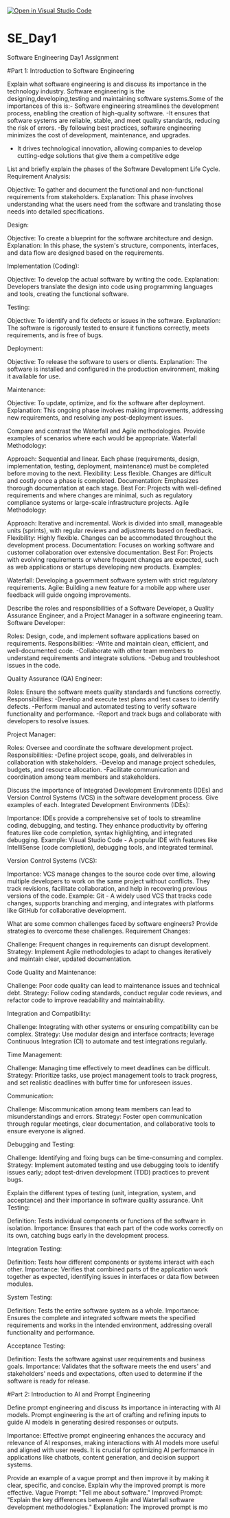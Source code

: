 [![Open in Visual Studio Code](https://classroom.github.com/assets/open-in-vscode-2e0aaae1b6195c2367325f4f02e2d04e9abb55f0b24a779b69b11b9e10269abc.svg)](https://classroom.github.com/online_ide?assignment_repo_id=15568883&assignment_repo_type=AssignmentRepo)
# SE_Day1
Software Engineering Day1 Assignment

#Part 1: Introduction to Software Engineering

Explain what software engineering is and discuss its importance in the technology industry.
Software engineering is the designing,developing,testing and maintaining software systems.Some of the importances of this 
is:- Software engineering streamlines the development process, enabling the creation of high-quality software.
-It ensures that software systems are reliable, stable, and meet quality standards, reducing the risk of errors.
-By following best practices, software engineering minimizes the cost of development, maintenance, and upgrades.
- It drives technological innovation, allowing companies to develop cutting-edge solutions that give them a competitive edge

List and briefly explain the phases of the Software Development Life Cycle.
Requirement Analysis:

Objective: To gather and document the functional and non-functional requirements from stakeholders.
Explanation: This phase involves understanding what the users need from the software and translating those needs into detailed specifications.

Design:

Objective: To create a blueprint for the software architecture and design.
Explanation: In this phase, the system's structure, components, interfaces, and data flow are designed based on the requirements.

Implementation (Coding):

Objective: To develop the actual software by writing the code.
Explanation: Developers translate the design into code using programming languages and tools, creating the functional software.

Testing:

Objective: To identify and fix defects or issues in the software.
Explanation: The software is rigorously tested to ensure it functions correctly, meets requirements, and is free of bugs.

Deployment:

Objective: To release the software to users or clients.
Explanation: The software is installed and configured in the production environment, making it available for use.

Maintenance:

Objective: To update, optimize, and fix the software after deployment.
Explanation: This ongoing phase involves making improvements, addressing new requirements, and resolving any post-deployment issues.

Compare and contrast the Waterfall and Agile methodologies. Provide examples of scenarios where each would be appropriate.
Waterfall Methodology:

Approach: Sequential and linear. Each phase (requirements, design, implementation, testing, deployment, maintenance) must be completed before moving to the next.
Flexibility: Less flexible. Changes are difficult and costly once a phase is completed.
Documentation: Emphasizes thorough documentation at each stage.
Best For: Projects with well-defined requirements and where changes are minimal, such as regulatory compliance systems or large-scale infrastructure projects.
Agile Methodology:

Approach: Iterative and incremental. Work is divided into small, manageable units (sprints), with regular reviews and adjustments based on feedback.
Flexibility: Highly flexible. Changes can be accommodated throughout the development process.
Documentation: Focuses on working software and customer collaboration over extensive documentation.
Best For: Projects with evolving requirements or where frequent changes are expected, such as web applications or startups developing new products.
Examples:

Waterfall: Developing a government software system with strict regulatory requirements.
Agile: Building a new feature for a mobile app where user feedback will guide ongoing improvements.

Describe the roles and responsibilities of a Software Developer, a Quality Assurance Engineer, and a Project Manager in a software engineering team.
Software Developer:

Roles: Design, code, and implement software applications based on requirements.
Responsibilities:
-Write and maintain clean, efficient, and well-documented code.
-Collaborate with other team members to understand requirements and integrate solutions.
-Debug and troubleshoot issues in the code.

Quality Assurance (QA) Engineer:

Roles: Ensure the software meets quality standards and functions correctly.
Responsibilities:
-Develop and execute test plans and test cases to identify defects.
-Perform manual and automated testing to verify software functionality and performance.
-Report and track bugs and collaborate with developers to resolve issues.

Project Manager:

Roles: Oversee and coordinate the software development project.
Responsibilities:
-Define project scope, goals, and deliverables in collaboration with stakeholders.
-Develop and manage project schedules, budgets, and resource allocation.
-Facilitate communication and coordination among team members and stakeholders.

Discuss the importance of Integrated Development Environments (IDEs) and Version Control Systems (VCS) in the software development process. Give examples of each.
Integrated Development Environments (IDEs):

Importance: IDEs provide a comprehensive set of tools to streamline coding, debugging, and testing. They enhance productivity by offering features like code completion, syntax highlighting, and integrated debugging.
Example: Visual Studio Code - A popular IDE with features like IntelliSense (code completion), debugging tools, and integrated terminal.

Version Control Systems (VCS):

Importance: VCS manage changes to the source code over time, allowing multiple developers to work on the same project without conflicts. They track revisions, facilitate collaboration, and help in recovering previous versions of the code.
Example: Git - A widely used VCS that tracks code changes, supports branching and merging, and integrates with platforms like GitHub for collaborative development.

What are some common challenges faced by software engineers? Provide strategies to overcome these challenges.
Requirement Changes:

Challenge: Frequent changes in requirements can disrupt development.
Strategy: Implement Agile methodologies to adapt to changes iteratively and maintain clear, updated documentation.

Code Quality and Maintenance:

Challenge: Poor code quality can lead to maintenance issues and technical debt.
Strategy: Follow coding standards, conduct regular code reviews, and refactor code to improve readability and maintainability.

Integration and Compatibility:

Challenge: Integrating with other systems or ensuring compatibility can be complex.
Strategy: Use modular design and interface contracts; leverage Continuous Integration (CI) to automate and test integrations regularly.

Time Management:

Challenge: Managing time effectively to meet deadlines can be difficult.
Strategy: Prioritize tasks, use project management tools to track progress, and set realistic deadlines with buffer time for unforeseen issues.

Communication:

Challenge: Miscommunication among team members can lead to misunderstandings and errors.
Strategy: Foster open communication through regular meetings, clear documentation, and collaborative tools to ensure everyone is aligned.

Debugging and Testing:

Challenge: Identifying and fixing bugs can be time-consuming and complex.
Strategy: Implement automated testing and use debugging tools to identify issues early; adopt test-driven development (TDD) practices to prevent bugs.

Explain the different types of testing (unit, integration, system, and acceptance) and their importance in software quality assurance.
Unit Testing:

Definition: Tests individual components or functions of the software in isolation.
Importance: Ensures that each part of the code works correctly on its own, catching bugs early in the development process.

Integration Testing:

Definition: Tests how different components or systems interact with each other.
Importance: Verifies that combined parts of the application work together as expected, identifying issues in interfaces or data flow between modules.

System Testing:

Definition: Tests the entire software system as a whole.
Importance: Ensures the complete and integrated software meets the specified requirements and works in the intended environment, addressing overall functionality and performance.

Acceptance Testing:

Definition: Tests the software against user requirements and business goals.
Importance: Validates that the software meets the end users' and stakeholders' needs and expectations, often used to determine if the software is ready for release.

#Part 2: Introduction to AI and Prompt Engineering


Define prompt engineering and discuss its importance in interacting with AI models.
Prompt engineering is the art of crafting and refining inputs to guide AI models in generating desired responses or outputs.

Importance: Effective prompt engineering enhances the accuracy and relevance of AI responses, making interactions with AI models more useful and aligned with user needs. It is crucial for optimizing AI performance in applications like chatbots, content generation, and decision support systems.

Provide an example of a vague prompt and then improve it by making it clear, specific, and concise. Explain why the improved prompt is more effective.
Vague Prompt:
"Tell me about software."
Improved Prompt:
"Explain the key differences between Agile and Waterfall software development methodologies."
Explanation:
The improved prompt is mo
